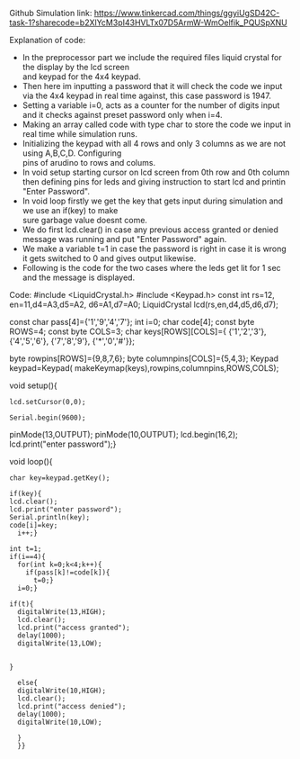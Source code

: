 Github Simulation link:
https://www.tinkercad.com/things/ggyiUgSD42C-task-1?sharecode=b2XlYcM3pI43HVLTx07D5ArmW-WmOelfik_PQUSpXNU


Explanation of code:
- In the preprocessor part we include the required files liquid crystal for the display by the lcd screen  
  and keypad for the 4x4 keypad.  
- Then here im inputting a password that it will check the code we input  
  via the 4x4 keypad in real time against, this case password is 1947.  
- Setting a variable i=0, acts as a counter for the number of digits input and it checks against preset password only when i=4.  
- Making an array called code with type char to store the code we input in real time while simulation runs.  
- Initializing the keypad with all 4 rows and only 3 columns as we are not using A,B,C,D. Configuring  
  pins of arudino to rows and colums.  
- In void setup starting cursor on lcd screen from 0th row and 0th column then defining pins for leds and giving instruction to start lcd and printin "Enter Password".  
- In void loop firstly we get the key that gets input during simulation and we use an if(key) to make  
  sure garbage value doesnt come.  
- We do first lcd.clear() in case any previous access granted or denied message was running and put "Enter Password" again.  
- We make a variable t=1 in case the password is right in case it is wrong it gets switched to 0 and gives output likewise.  
- Following is the code for the two cases where the leds get lit for 1 sec and the message is displayed.  




Code:
#include <LiquidCrystal.h>
#include <Keypad.h>
const int rs=12, en=11,d4=A3,d5=A2, d6=A1,d7=A0;
LiquidCrystal lcd(rs,en,d4,d5,d6,d7);

const char  pass[4]={'1','9','4','7'};
int i=0;
char code[4];
const byte ROWS=4;
const byte COLS=3;
char keys[ROWS][COLS]={
  {'1','2','3'},
  {'4','5','6'},
  {'7','8','9'},
  {'*','0','#'}};
  
  byte rowpins[ROWS]={9,8,7,6};
  byte columnpins[COLS]={5,4,3};
Keypad keypad=Keypad( makeKeymap(keys),rowpins,columnpins,ROWS,COLS);
  
  void setup(){
    
    lcd.setCursor(0,0);
    
    Serial.begin(9600);
  pinMode(13,OUTPUT);
   pinMode(10,OUTPUT);
  lcd.begin(16,2);
  lcd.print("enter password");}

  void loop(){
   

    char key=keypad.getKey();

    if(key){
    lcd.clear();
    lcd.print("enter password");
    Serial.println(key);
    code[i]=key;
      i++;}
    
    int t=1;
    if(i==4){
      for(int k=0;k<4;k++){
        if(pass[k]!=code[k]){
          t=0;}
      i=0;}
          
    if(t){
      digitalWrite(13,HIGH);
      lcd.clear();
      lcd.print("access granted");
      delay(1000);
      digitalWrite(13,LOW);
     
      
    }
      
      else{
      digitalWrite(10,HIGH);
      lcd.clear();
      lcd.print("access denied");
      delay(1000);
      digitalWrite(10,LOW);
      
      }
      }}

